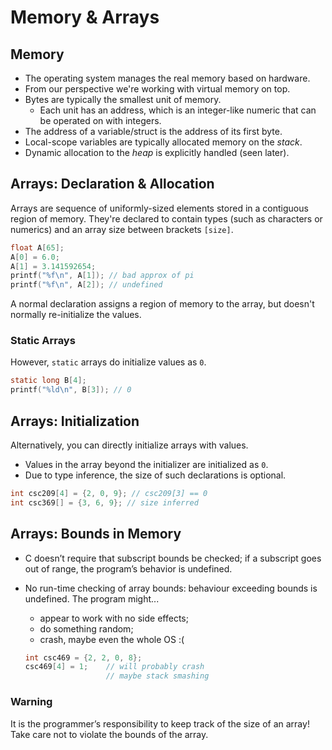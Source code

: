 # Memory & Arrays

## Memory

- The operating system manages the real memory based on hardware.
- From our perspective we're working with virtual memory on top.
- Bytes are typically the smallest unit of memory.
  - Each unit has an address, which is an integer-like numeric that can be operated on with integers.
- The address of a variable/struct is the address of its first byte.
- Local-scope variables are typically allocated memory on the _stack_.
- Dynamic allocation to the _heap_ is explicitly handled (seen later).

## Arrays: Declaration & Allocation

Arrays are sequence of uniformly-sized elements stored in a contiguous region of memory. They're declared to contain types (such as characters or numerics) and an array size between brackets `[size]`.

```c
float A[65];
A[0] = 6.0;
A[1] = 3.141592654;
printf("%f\n", A[1]); // bad approx of pi
printf("%f\n", A[2]); // undefined
```

A normal declaration assigns a region of memory to the array, but doesn't normally re-initialize the values.

### Static Arrays

However, `static` arrays do initialize values as `0`.

```c
static long B[4];
printf("%ld\n", B[3]); // 0
```

## Arrays: Initialization

Alternatively, you can directly initialize arrays with values.

- Values in the array beyond the initializer are initialized as `0`.
- Due to type inference, the size of such declarations is optional.

```c
int csc209[4] = {2, 0, 9}; // csc209[3] == 0
int csc369[] = {3, 6, 9}; // size inferred
```

## Arrays: Bounds in Memory

- C doesn’t require that subscript bounds be checked; if a subscript goes out of range, the program’s behavior is undefined.
- No run-time checking of array bounds: behaviour exceeding bounds is undefined. The program might...

  - appear to work with no side effects;
  - do something random;
  - crash, maybe even the whole OS :(

  ```c
  int csc469 = {2, 2, 0, 8};
  csc469[4] = 1;    // will probably crash
                    // maybe stack smashing
  ```

### Warning

It is the programmer’s responsibility to keep track of the size of an array! Take care not to violate the bounds of the array.
